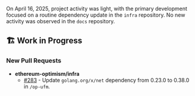 On April 16, 2025, project activity was light, with the primary development focused on a routine dependency update in the `infra` repository. No new activity was observed in the `docs` repository.

## 🏗️ Work in Progress
### New Pull Requests
*   **ethereum-optimism/infra**
    *   [#283](https://github.com/ethereum-optimism/infra/pull/283) - Update `golang.org/x/net` dependency from 0.23.0 to 0.38.0 in `/op-ufm`.